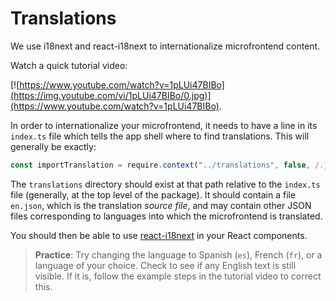 # Translations

We use i18next and react-i18next to internationalize microfrontend content.

Watch a quick tutorial video:

[![https://www.youtube.com/watch?v=1pLUi47BIBo](https://img.youtube.com/vi/1pLUi47BIBo/0.jpg)](https://www.youtube.com/watch?v=1pLUi47BIBo).

In order to internationalize your microfrontend, it needs to have a line in
its `index.ts` file which tells the app shell where to find translations.
This will generally be exactly:

```javascript
const importTranslation = require.context("../translations", false, /.json$/, "lazy");
```

The `translations` directory should exist at that path relative to the `index.ts` file
(generally, at the top level of the package). It should contain a file `en.json`, which
is the translation *source file*, and may contain other JSON files corresponding
to languages into which the microfrontend is translated.

You should then be able to use [react-i18next](https://react.i18next.com/) in your
React components.

> **Practice**: Try changing the language to Spanish (`es`), French (`fr`), or a language
  of your choice. Check to see if any English text is still visible. If it is, follow
  the example steps in the tutorial video to correct this.
